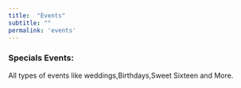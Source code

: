 ```yaml
---
title:  "Events"
subtitle: ""
permalink: 'events'
---
```


### Specials Events:

All types of events like weddings,Birthdays,Sweet Sixteen and More.
